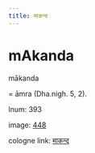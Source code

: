 ```yaml
---
title: माकन्द
---
```


# mAkanda

mākanda  <div n="P" />= āmra (Dha.nigh. 5, 2).

lnum: 393

image: [448](https://www.sanskrit-lexicon.uni-koeln.de/scans/csl-apidev/servepdf.php?dict=snp&page=448)

cologne link: [माकन्द](https://sanskrit-lexicon.uni-koeln.de/scans/csl-apidev/getword.php?dict=snp&key=माकन्द)

